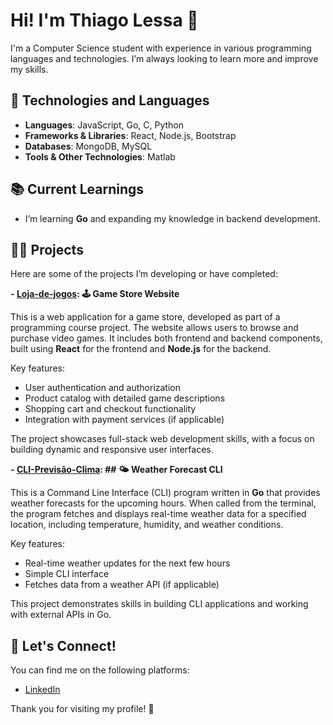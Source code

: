 # Hi! I'm Thiago Lessa 👋

I'm a Computer Science student with experience in various programming languages and technologies. I’m always looking to learn more and improve my skills.

## 🌱 Technologies and Languages

- **Languages**: JavaScript, Go, C, Python
- **Frameworks & Libraries**: React, Node.js, Bootstrap
- **Databases**: MongoDB, MySQL
- **Tools & Other Technologies**: Matlab

## 📚 Current Learnings

- I’m learning **Go** and expanding my knowledge in backend development.

## 🧑‍💻 Projects

Here are some of the projects I’m developing or have completed:

**- [Loja-de-jogos](https://github.com/Thiago-C-Lessa/Loja-de-jogos):  🕹️ Game Store Website**

This is a web application for a game store, developed as part of a programming course project. The website allows users to browse and purchase video games. It includes both frontend and backend components, built using **React** for the frontend and **Node.js** for the backend.

Key features:
- User authentication and authorization
- Product catalog with detailed game descriptions
- Shopping cart and checkout functionality
- Integration with payment services (if applicable)

The project showcases full-stack web development skills, with a focus on building dynamic and responsive user interfaces.

**- [CLI-Previsão-Clima](https://github.com/Thiago-C-Lessa/CLI-Previsao-Clima): ## 🌤️ Weather Forecast CLI**

This is a Command Line Interface (CLI) program written in **Go** that provides weather forecasts for the upcoming hours. When called from the terminal, the program fetches and displays real-time weather data for a specified location, including temperature, humidity, and weather conditions.

Key features:
- Real-time weather updates for the next few hours
- Simple CLI interface
- Fetches data from a weather API (if applicable)

This project demonstrates skills in building CLI applications and working with external APIs in Go.


## 📩 Let's Connect!

You can find me on the following platforms:

- [LinkedIn](https://www.linkedin.com/in/thiago-lessa-9424831ba/)

Thank you for visiting my profile! 🚀
